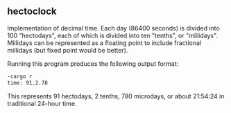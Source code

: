 ## hectoclock

Implementation of decimal time. Each day (86400 seconds) is divided into
100 "hectodays", each of which is divided into ten "tenths", or "millidays".
Millidays can be represented as a floating point to include fractional
millidays (but fixed point would be better).

Running this program produces the following output format:

```bash
-cargo r
time: 91.2.78
```

This represents 91 hectodays, 2 tenths, 780 microdays, or about 21:54:24
in traditional 24-hour time.
